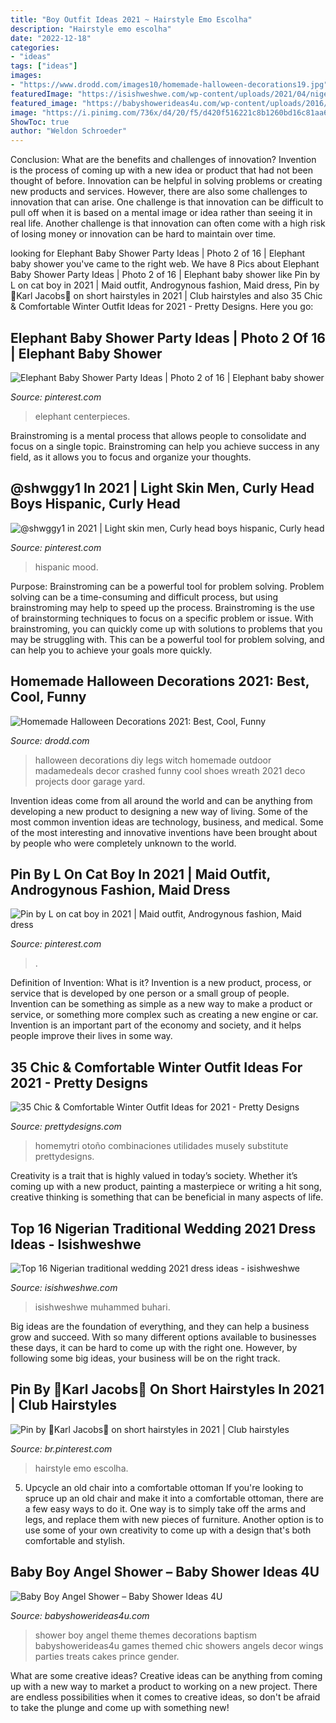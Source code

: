 ```yaml
---
title: "Boy Outfit Ideas 2021 ~ Hairstyle Emo Escolha"
description: "Hairstyle emo escolha"
date: "2022-12-18"
categories:
- "ideas"
tags: ["ideas"]
images:
- "https://www.drodd.com/images10/homemade-halloween-decorations19.jpg"
featuredImage: "https://isishweshwe.com/wp-content/uploads/2021/04/nigerian-traditional-wedding-dresses-2021-4.jpg"
featured_image: "https://babyshowerideas4u.com/wp-content/uploads/2016/09/Baby-Boy-Angel-Shower-Treats-600x800.jpg"
image: "https://i.pinimg.com/736x/d4/20/f5/d420f516221c8b1260bd16c81aa65707.jpg"
ShowToc: true
author: "Weldon Schroeder"
---
```



Conclusion: What are the benefits and challenges of innovation?
Invention is the process of coming up with a new idea or product that had not been thought of before. Innovation can be helpful in solving problems or creating new products and services. However, there are also some challenges to innovation that can arise. One challenge is that innovation can be difficult to pull off when it is based on a mental image or idea rather than seeing it in real life. Another challenge is that innovation can often come with a high risk of losing money or innovation can be hard to maintain over time.

	

		
looking for Elephant Baby Shower Party Ideas | Photo 2 of 16 | Elephant baby shower you've came to the right web. We have 8 Pics about Elephant Baby Shower Party Ideas | Photo 2 of 16 | Elephant baby shower like Pin by L on cat boy in 2021 | Maid outfit, Androgynous fashion, Maid dress, Pin by 💜Karl Jacobs💚 on short hairstyles in 2021 | Club hairstyles and also 35 Chic &amp; Comfortable Winter Outfit Ideas for 2021 - Pretty Designs. Here you go:
		
    
## Elephant Baby Shower Party Ideas | Photo 2 Of 16 | Elephant Baby Shower

<img loading=lazy src="https://i.pinimg.com/736x/0a/d5/07/0ad507383d6b5b4605a544841aabc71a.jpg" onerror="this.onerror=null;this.src='https://tse1.mm.bing.net/th?id=OIP.lXZwxMx-CC1ssfaAU-GN6gHaKw&amp;pid=15.1';" alt="Elephant Baby Shower Party Ideas | Photo 2 of 16 | Elephant baby shower">

_Source: pinterest.com_

>elephant centerpieces. 

	

Brainstroming is a mental process that allows people to consolidate and focus on a single topic. Brainstroming can help you achieve success in any field, as it allows you to focus and organize your thoughts.

    
## @shwggy1 In 2021 | Light Skin Men, Curly Head Boys Hispanic, Curly Head

<img loading=lazy src="https://i.pinimg.com/736x/7a/35/b5/7a35b57442cf5a8f7cd47fa7251459df.jpg" onerror="this.onerror=null;this.src='https://tse3.mm.bing.net/th?id=OIP.PCPPBWbDK7uWrzRnQe7tuQHaJ9&amp;pid=15.1';" alt="@shwggy1 in 2021 | Light skin men, Curly head boys hispanic, Curly head">

_Source: pinterest.com_

>hispanic mood. 

	

Purpose: Brainstroming can be a powerful tool for problem solving.
Problem solving can be a time-consuming and difficult process, but using brainstroming may help to speed up the process. Brainstroming is the use of brainstorming techniques to focus on a specific problem or issue. With brainstroming, you can quickly come up with solutions to problems that you may be struggling with. This can be a powerful tool for problem solving, and can help you to achieve your goals more quickly.

    
## Homemade Halloween Decorations 2021: Best, Cool, Funny

<img loading=lazy src="https://www.drodd.com/images10/homemade-halloween-decorations19.jpg" onerror="this.onerror=null;this.src='https://tse4.mm.bing.net/th?id=OIP.fpC-1Aklbht87niAb5hDOQHaLH&amp;pid=15.1';" alt="Homemade Halloween Decorations 2021: Best, Cool, Funny">

_Source: drodd.com_

>halloween decorations diy legs witch homemade outdoor madamedeals decor crashed funny cool shoes wreath 2021 deco projects door garage yard. 

	

Invention ideas come from all around the world and can be anything from developing a new product to designing a new way of living. Some of the most common invention ideas are technology, business, and medical. Some of the most interesting and innovative inventions have been brought about by people who were completely unknown to the world.

    
## Pin By L On Cat Boy In 2021 | Maid Outfit, Androgynous Fashion, Maid Dress

<img loading=lazy src="https://i.pinimg.com/736x/e0/49/89/e0498954bb96b568512ec11dbdf87028.jpg" onerror="this.onerror=null;this.src='https://tse2.mm.bing.net/th?id=OIP.3tqoFXsommw3pjtPDGr3XwAAAA&amp;pid=15.1';" alt="Pin by L on cat boy in 2021 | Maid outfit, Androgynous fashion, Maid dress">

_Source: pinterest.com_

>. 

	

Definition of Invention: What is it?
Invention is a new product, process, or service that is developed by one person or a small group of people. Invention can be something as simple as a new way to make a product or service, or something more complex such as creating a new engine or car. Invention is an important part of the economy and society, and it helps people improve their lives in some way.

    
## 35 Chic &amp; Comfortable Winter Outfit Ideas For 2021 - Pretty Designs

<img loading=lazy src="https://www.prettydesigns.com/wp-content/uploads/2017/12/35-chic-comfortable-winter-outfit-ideas-for-2018-10.jpg" onerror="this.onerror=null;this.src='https://tse2.mm.bing.net/th?id=OIP.uEdxRsIEmEOfxNnXkboCtAHaHa&amp;pid=15.1';" alt="35 Chic &amp; Comfortable Winter Outfit Ideas for 2021 - Pretty Designs">

_Source: prettydesigns.com_

>homemytri otoño combinaciones utilidades musely substitute prettydesigns. 

	

Creativity is a trait that is highly valued in today’s society. Whether it’s coming up with a new product, painting a masterpiece or writing a hit song, creative thinking is something that can be beneficial in many aspects of life.

    
## Top 16 Nigerian Traditional Wedding 2021 Dress Ideas - Isishweshwe

<img loading=lazy src="https://isishweshwe.com/wp-content/uploads/2021/04/nigerian-traditional-wedding-dresses-2021-4.jpg" onerror="this.onerror=null;this.src='https://tse3.mm.bing.net/th?id=OIP.rrVKPDtACtT2-H8tmsR6gwHaLG&amp;pid=15.1';" alt="Top 16 Nigerian traditional wedding 2021 dress ideas - isishweshwe">

_Source: isishweshwe.com_

>isishweshwe muhammed buhari. 

	

Big ideas are the foundation of everything, and they can help a business grow and succeed. With so many different options available to businesses these days, it can be hard to come up with the right one. However, by following some big ideas, your business will be on the right track.

    
## Pin By 💜Karl Jacobs💚 On Short Hairstyles In 2021 | Club Hairstyles

<img loading=lazy src="https://i.pinimg.com/736x/d4/20/f5/d420f516221c8b1260bd16c81aa65707.jpg" onerror="this.onerror=null;this.src='https://tse2.mm.bing.net/th?id=OIP.zhF2opzJ1bSpRo0E8bLpVwHaNK&amp;pid=15.1';" alt="Pin by 💜Karl Jacobs💚 on short hairstyles in 2021 | Club hairstyles">

_Source: br.pinterest.com_

>hairstyle emo escolha. 

	

5. Upcycle an old chair into a comfortable ottoman
If you're looking to spruce up an old chair and make it into a comfortable ottoman, there are a few easy ways to do it. One way is to simply take off the arms and legs, and replace them with new pieces of furniture. Another option is to use some of your own creativity to come up with a design that's both comfortable and stylish.

    
## Baby Boy Angel Shower – Baby Shower Ideas 4U

<img loading=lazy src="https://babyshowerideas4u.com/wp-content/uploads/2016/09/Baby-Boy-Angel-Shower-Treats-600x800.jpg" onerror="this.onerror=null;this.src='https://tse4.mm.bing.net/th?id=OIP.5BoCeAjiq2qLMtQk7wpzRAHaJ4&amp;pid=15.1';" alt="Baby Boy Angel Shower – Baby Shower Ideas 4U">

_Source: babyshowerideas4u.com_

>shower boy angel theme themes decorations baptism babyshowerideas4u games themed chic showers angels decor wings parties treats cakes prince gender. 

	

What are some creative ideas?
Creative ideas can be anything from coming up with a new way to market a product to working on a new project. There are endless possibilities when it comes to creative ideas, so don't be afraid to take the plunge and come up with something new!

